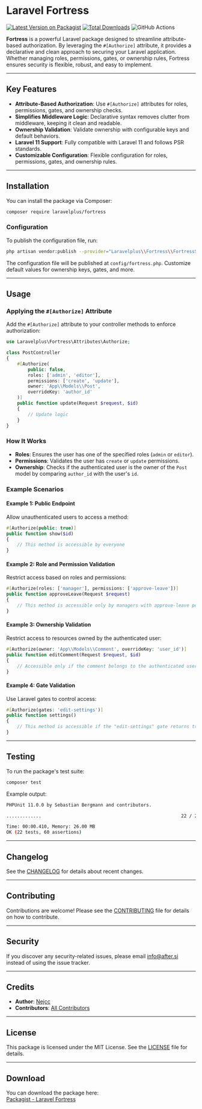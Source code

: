 # Laravel Fortress

[![Latest Version on Packagist](https://img.shields.io/packagist/v/laravelplus/fortress.svg?style=flat-square)](https://packagist.org/packages/laravelplus/fortress)
[![Total Downloads](https://img.shields.io/packagist/dt/laravelplus/fortress.svg?style=flat-square)](https://packagist.org/packages/laravelplus/fortress)
![GitHub Actions](https://github.com/laravelplus/fortress/actions/workflows/main.yml/badge.svg)

**Fortress** is a powerful Laravel package designed to streamline attribute-based authorization. By leveraging the `#[Authorize]` attribute, it provides a declarative and clean approach to securing your Laravel application. Whether managing roles, permissions, gates, or ownership rules, Fortress ensures security is flexible, robust, and easy to implement.

---

## Key Features

- **Attribute-Based Authorization**: Use `#[Authorize]` attributes for roles, permissions, gates, and ownership checks.
- **Simplifies Middleware Logic**: Declarative syntax removes clutter from middleware, keeping it clean and readable.
- **Ownership Validation**: Validate ownership with configurable keys and default behaviors.
- **Laravel 11 Support**: Fully compatible with Laravel 11 and follows PSR standards.
- **Customizable Configuration**: Flexible configuration for roles, permissions, gates, and ownership rules.

---

## Installation

You can install the package via Composer:

```bash
composer require laravelplus/fortress
```

### Configuration

To publish the configuration file, run:

```bash
php artisan vendor:publish --provider="Laravelplus\\Fortress\\FortressServiceProvider"
```

The configuration file will be published at `config/fortress.php`. Customize default values for ownership keys, gates, and more.

---

## Usage

### Applying the `#[Authorize]` Attribute

Add the `#[Authorize]` attribute to your controller methods to enforce authorization:

```php
use Laravelplus\Fortress\Attributes\Authorize;

class PostController
{
    #[Authorize(
        public: false,
        roles: ['admin', 'editor'],
        permissions: ['create', 'update'],
        owner: 'App\\Models\\Post',
        overrideKey: 'author_id'
    )]
    public function update(Request $request, $id)
    {
        // Update logic
    }
}
```

### How It Works

- **Roles**: Ensures the user has one of the specified roles (`admin` or `editor`).
- **Permissions**: Validates the user has `create` or `update` permissions.
- **Ownership**: Checks if the authenticated user is the owner of the `Post` model by comparing `author_id` with the user's `id`.

### Example Scenarios

#### Example 1: Public Endpoint

Allow unauthenticated users to access a method:

```php
#[Authorize(public: true)]
public function show($id)
{
    // This method is accessible by everyone
}
```

#### Example 2: Role and Permission Validation

Restrict access based on roles and permissions:

```php
#[Authorize(roles: ['manager'], permissions: ['approve-leave'])]
public function approveLeave(Request $request)
{
    // This method is accessible only by managers with approve-leave permission
}
```

#### Example 3: Ownership Validation

Restrict access to resources owned by the authenticated user:

```php
#[Authorize(owner: 'App\\Models\\Comment', overrideKey: 'user_id')]
public function editComment(Request $request, $id)
{
    // Accessible only if the comment belongs to the authenticated user
}
```

#### Example 4: Gate Validation

Use Laravel gates to control access:

```php
#[Authorize(gates: 'edit-settings')]
public function settings()
{
    // This method is accessible if the "edit-settings" gate returns true
}
```

---

## Testing

To run the package's test suite:

```bash
composer test
```

Example output:

```bash
PHPUnit 11.0.0 by Sebastian Bergmann and contributors.

.............                                                    22 / 22 (100%)

Time: 00:00.410, Memory: 26.00 MB
OK (22 tests, 60 assertions)
```

---

## Changelog

See the [CHANGELOG](CHANGELOG.md) for details about recent changes.

---

## Contributing

Contributions are welcome! Please see the [CONTRIBUTING](CONTRIBUTING.md) file for details on how to contribute.

---

## Security

If you discover any security-related issues, please email [info@after.si](mailto:info@after.si) instead of using the issue tracker.

---

## Credits

- **Author**: [Nejcc](https://github.com/nejcc)
- **Contributors**: [All Contributors](../../contributors)

---

## License

This package is licensed under the MIT License. See the [LICENSE](LICENSE.md) file for details.

---

## Download

You can download the package here:  
[Packagist - Laravel Fortress](https://packagist.org/packages/laravelplus/fortress)

